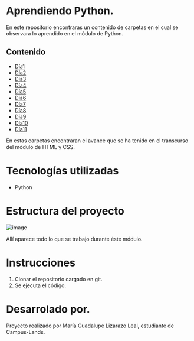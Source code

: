 # Aprendiendo Python.
En este repositorio encontraras un contenido de carpetas en el cual se observara lo aprendido en el módulo de Python.

## Contenido
* [Día1](https://github.com/MariaGLi/Python_LizarazoMaria/tree/main/Dia1)
* [Día2](https://github.com/MariaGLi/Python_LizarazoMaria/tree/main/Dia2)
* [Día3](https://github.com/MariaGLi/Python_LizarazoMaria/tree/main/Dia3)
* [Día4](https://github.com/MariaGLi/Python_LizarazoMaria/tree/main/Dia4)
* [Día5](https://github.com/MariaGLi/Python_LizarazoMaria/tree/main/Dia5)
* [Día6](https://github.com/MariaGLi/Python_LizarazoMaria/tree/main/Dia6)
* [Día7](https://github.com/MariaGLi/Python_LizarazoMaria/tree/main/Dia7)
* [Día8](https://github.com/MariaGLi/Python_LizarazoMaria/tree/main/Dia8)
* [Día9](https://github.com/MariaGLi/Python_LizarazoMaria/tree/main/Dia9)
* [Día10](https://github.com/MariaGLi/Python_LizarazoMaria/tree/main/Dia10)
* [Día11](https://github.com/MariaGLi/Python_LizarazoMaria/tree/main/Dia11)

En estas carpetas encontraran el avance que se ha tenido en el transcurso del módulo de HTML y CSS.

# Tecnologías utilizadas
* Python

# Estructura del proyecto
![image](https://github.com/user-attachments/assets/31899f64-7a35-4490-964e-782eb54803c4)

Allí aparece todo lo que se trabajo durante éste módulo.

# Instrucciones
1. Clonar el repositorio cargado en git.
2. Se ejecuta el código.

# Desarrolado por.
Proyecto realizado por María Guadalupe Lizarazo Leal, estudiante de Campus-Lands.
